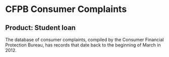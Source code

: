 # CFPB Consumer Complaints
## Product: Student loan

The database of consumer complaints, compiled by the Consumer Financial Protection Bureau, has records that date back to the beginning of March in 2012.